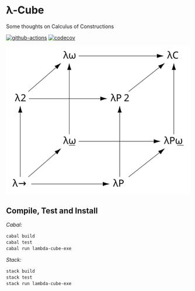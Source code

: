 # λ-Cube
Some thoughts on Calculus of Constructions

[![github-actions](https://github.com/AdamLassiter/lambda-cube/actions/workflows/haskell.yml/badge.svg)](https://github.com/AdamLassiter/lambda-cube/actions/workflows/haskell.yml)
[![codecov](https://codecov.io/gh/AdamLassiter/lambda-cube/branch/master/graph/badge.svg?token=AOX2G89AL9)](https://codecov.io/gh/AdamLassiter/lambda-cube)

![lambda-cube](resources/Lambda_Cube_img.svg)

## Compile, Test and Install

*Cabal:*
```sh
cabal build
cabal test
cabal run lambda-cube-exe
```

*Stack:*
```sh
stack build
stack test
stack run lambda-cube-exe
```

